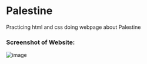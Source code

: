 # Palestine
Practicing html and css doing webpage about Palestine

<h3>Screenshot of Website:</h3>

![image](https://user-images.githubusercontent.com/65151701/156573162-cb6410e4-ef9e-48bf-be98-245c6be7cc3c.png)
